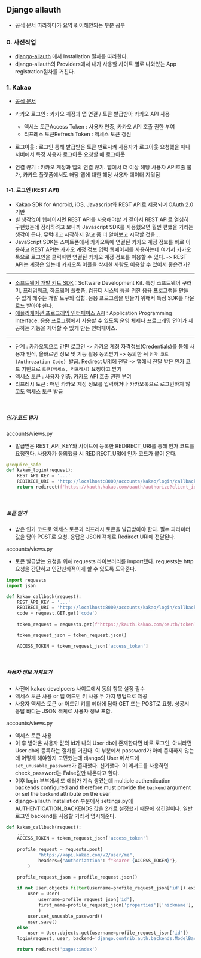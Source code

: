 ## Django allauth

- 공식 문서 따라하다가 요약 & 이해안되는 부분 공부

### 0. 사전작업

- [django-allauth](https://django-allauth.readthedocs.io/en/latest/index.html) 에서 Installation 절차를 따라한다.
- django-allauth의 Providers에서 내가 사용할 사이트 별로 나와있는 App registration절차를 거친다.

### 1. Kakao

- [공식 문서](https://developers.kakao.com/docs)

- 카카오 로그인 : 카카오 계정과 앱 연결 / 토큰 발급받아 카카오 API 사용
  - 액세스 토큰Access Token : 사용자 인증, 카카오 API 호출 권한 부여
  - 리프레스 토큰Refresh Token : 액세스 토큰 갱신
- 로그아웃 : 로그인 통해 발급받은 토큰 만료시켜 사용자가 로그아웃 요청했을 때나 서버에서 특정 사용자 로그아웃 요청할 때 로그아웃
- 연결 끊기 : 카카오 계정과 앱의 연결 끊기. 앱에서 더 이상 해당 사용자 API호출 불가, 카카오 플랫폼에서도 해당 앱에 대한 해당 사용자 데이터 지워짐

#### 1-1. 로그인 (REST API)

- Kakao SDK for Android, iOS, Javascript와 REST API로 제공되며 OAuth 2.0기반
- 별 생각없이 웹페이지면 REST API를 사용해야할 거 같아서 REST API로 열심히 구현했는데 정리하려고 보니까 Javascript SDK를 사용했으면 훨씬 편했을 거라는 생각이 든다. 무턱대고 시작하지 말고 좀 더 알아보고 시작할 것을...
- JavaScript SDK는 스마트폰에서 카카오톡에 연결된 카카오 계정 정보를 바로 이용하고 REST API는 카카오 계정 정보 입력 웹페이지를 사용하는데 여기서 카카오톡으로 로그인을 클릭하면 연결된 카카오 계정 정보를 이용할 수 있다. -> REST API는 계정은 있는데 카카오톡 어플을 삭제한 사람도 이용할 수 있어서 좋은건가?

---

- [소프트웨어 개발 키트 SDK](https://ko.wikipedia.org/wiki/%EC%86%8C%ED%94%84%ED%8A%B8%EC%9B%A8%EC%96%B4_%EA%B0%9C%EB%B0%9C_%ED%82%A4%ED%8A%B8#cite_note-ShamseeCCNA15-1) : Software Development Kit. 특정 소프트웨어 꾸러미, 프레임워크, 하드웨어 플랫폼, 컴퓨터 시스템 등을 위한 응용 프로그램을 만들 수 있게 해주는 개발 도구의 집합. 응용 프로그램을 만들기 위해서 특정 SDK를 다운로드 받아야 한다.
- [애플리케이션 프로그래밍 인터페이스 API](https://ko.wikipedia.org/wiki/API) : Application Programming Interface. 응용 프로그램에서 사용할 수 있도록 운영 체제나 프로그래밍 언어가 제공하는 기능을 제어할 수 있게 만든 인터페이스.

---

- 단계 : 카카오톡으로 간편 로그인 -> 카카오 계정 자격정보(Credentials)를 통해 사용자 인식, 올바르면 정보 및 기능 활용 동의받기 -> 동의한 뒤 `인가 코드(Authrozation Code) `발급. Redirect URI에 전달 -> 앱에서 전달 받은 인가 코드 기반으로 `토큰(액세스, 리프레시)` 요청하고 받기
- 액세스 토큰 : 사용자 인증. 카카오 API 호출 권한 부여
- 리프레시 토큰 : 매번 카카오 계정 정보를 입력하거나 카카오톡으로 로그인하지 않고도 액세스 토큰 발급

<br/>

##### 인가 코드 받기

accounts/views.py

- 발급받은 REST_API_KEY와 사이트에 등록한 REDIRECT_URI를 통해 인가 코드를 요청한다. 사용자가 동의했을 시 REDIRECT_URI에 인가 코드가 붙어 온다.

```python
@require_safe
def kakao_login(request):
    REST_API_KEY = '...'
    REDIRECT_URI = 'http://localhost:8000/accounts/kakao/login/callback/'
    return redirect(f'https://kauth.kakao.com/oauth/authorize?client_id={REST_API_KEY}&redirect_uri={REDIRECT_URI}&response_type=code')
```

<br/>

##### 토큰 받기

- 받은 인가 코드로 액세스 토큰과 리프레시 토큰을 발급받아야 한다. 필수 파라미터 값을 담아 POST로 요청. 응답은 JSON 객체로 Redirect URI에 전달된다.

accounts/views.py

- 토큰 발급받는 요청을 위해 requests 라이브러리를 import했다. requests는 http요청을 간단하고 인간친화적이게 할 수 있도록 도와준다.

```python
import requests
import json

def kakao_callback(request):
    REST_API_KEY = '...'
    REDIRECT_URI = 'http://localhost:8000/accounts/kakao/login/callback/'
    code = request.GET.get('code')
        
    token_request = requests.get(f"https://kauth.kakao.com/oauth/token?grant_type=authorization_code&client_id={REST_API_KEY}&redirect_uri={REDIRECT_URI}&code={code}")

    token_request_json = token_request.json()

    ACCESS_TOKEN = token_request_json['access_token']
```

<br/>

##### 사용자 정보 가져오기

- 사전에 kakao develpoers 사이트에서 동의 항목 설정 필수
- 액세스 토큰 사용 or 앱 어드민 키 사용 두 가지 방법으로 제공
- 사용자 액세스 토큰 or 어드민 키를 헤더에 담아 GET 또는 POST로 요청. 성공시 응답 바디는 JSON 객체로 사용자 정보 포함.

accounts/views.py

- 액세스 토큰 사용
- 이 후 받아온 사용자 값의 id가 나의 User db에 존재한다면 바로 로그인, 아니라면 User db에 등록하는 절차를 거친다. 이 부분에서 password가 아예 존재하지 않는데 어떻게 해야할지 고민했는데 django의 User 메서드에 `set_unusable_password`가 존재했다. 신기했다. 이 메서드를 사용하면 check_password는 False값만 나온다고 한다.
- 이후 login 부부에서 또 에러가 계속 생겼는데 multiple authentication backends configured and therefore must provide the `backend` argument or set the `backend` attribute on the user 
- django-allauth Installation 부분에서 settings.py에 AUTHENTICATION_BACKENDS 값을 2개로 설정했기 때문에 생긴일이다. 일반 로그인 backend를 사용할 거라서 명시해준다.

```python
def kakao_callback(request):
    ...
    ACCESS_TOKEN = token_request_json['access_token']
    
    profile_request = requests.post(
            "https://kapi.kakao.com/v2/user/me",
            headers={"Authorization": f"Bearer {ACCESS_TOKEN}"},
        )

    profile_request_json = profile_request.json()
    
    if not User.objects.filter(username=profile_request_json['id']).exists():
        user = User(
            username=profile_request_json['id'], 
            first_name=profile_request_json['properties']['nickname'], 
            )
        user.set_unusable_password()
        user.save()
    else:
        user = User.objects.get(username=profile_request_json['id'])
    login(request, user, backend='django.contrib.auth.backends.ModelBackend')

    return redirect('pages:index')
```

